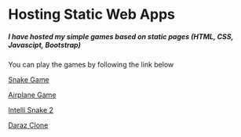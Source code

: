 # Hosting Static Web Apps
##### I have hosted my simple games based on static pages (HTML, CSS, Javascipt, Bootstrap)
You can play the games by following the link below

[Snake Game](https://geetu040.github.io/snake/)

[Airplane Game](https://geetu040.github.io/airplane/)

[Intelli Snake 2](https://geetu040.github.io/intelli-snake-2/)

[Daraz Clone](https://geetu040.github.io/daraz-clone/)
